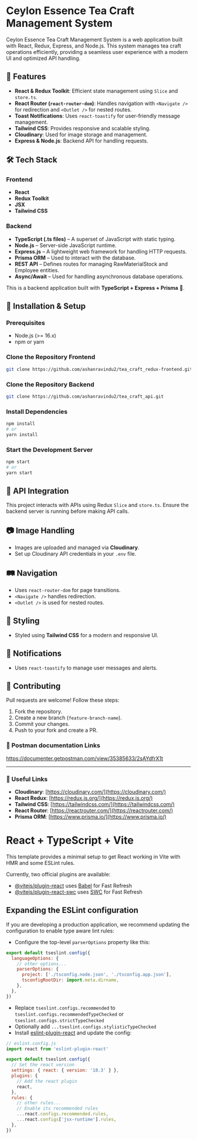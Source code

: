 # Ceylon Essence Tea Craft Management System

Ceylon Essence Tea Craft Management System is a web application built with React, Redux, Express, and Node.js. This system manages tea craft operations efficiently, providing a seamless user experience with a modern UI and optimized API handling.

## 🚀 Features
- **React & Redux Toolkit**: Efficient state management using `Slice` and `store.ts`.
- **React Router (`react-router-dom`)**: Handles navigation with `<Navigate />` for redirection and `<Outlet />` for nested routes.
- **Toast Notifications**: Uses `react-toastify` for user-friendly message management.
- **Tailwind CSS**: Provides responsive and scalable styling.
- **Cloudinary**: Used for image storage and management.
- **Express & Node.js**: Backend API for handling requests.

## 🛠️ Tech Stack
### Frontend
- **React**
- **Redux Toolkit**
- **JSX**
- **Tailwind CSS**

### Backend
- **TypeScript (.ts files)** – A superset of JavaScript with static typing.
- **Node.js** – Server-side JavaScript runtime.
- **Express.js** – A lightweight web framework for handling HTTP requests.
- **Prisma ORM** – Used to interact with the database.
- **REST API** – Defines routes for managing RawMaterialStock and Employee entities.
- **Async/Await** – Used for handling asynchronous database operations.

This is a backend application built with **TypeScript + Express + Prisma** 🚀.

## 📌 Installation & Setup

### Prerequisites
- Node.js (>= 16.x)
- npm or yarn

### Clone the Repository Frontend
```bash
git clone https://github.com/ashanravindu2/tea_craft_redux-frontend.git
```

### Clone the Repository Backend
```bash
git clone https://github.com/ashanravindu2/tea_craft_api.git
```


### Install Dependencies
```bash
npm install
# or
yarn install
```

### Start the Development Server
```bash
npm start
# or
yarn start
```

## 🔧 API Integration
This project interacts with APIs using Redux `Slice` and `store.ts`. Ensure the backend server is running before making API calls.

## 📷 Image Handling
- Images are uploaded and managed via **Cloudinary**.
- Set up Cloudinary API credentials in your `.env` file.

## 🛤️ Navigation
- Uses `react-router-dom` for page transitions.
- `<Navigate />` handles redirection.
- `<Outlet />` is used for nested routes.

## 🎨 Styling
- Styled using **Tailwind CSS** for a modern and responsive UI.

## 💬 Notifications
- Uses `react-toastify` to manage user messages and alerts.

## 🤝 Contributing
Pull requests are welcome! Follow these steps:
1. Fork the repository.
2. Create a new branch (`feature-branch-name`).
3. Commit your changes.
4. Push to your fork and create a PR.

### 🔗 Postman documentation Links
https://documenter.getpostman.com/view/35385633/2sAYdfrX1t

---
### 🔗 Useful Links
- **Cloudinary**: [https://cloudinary.com/](https://cloudinary.com/)
- **React Redux**: [https://redux.js.org/](https://redux.js.org/)
- **Tailwind CSS**: [https://tailwindcss.com/](https://tailwindcss.com/)
- **React Router**: [https://reactrouter.com/](https://reactrouter.com/)
- **Prisma ORM**: [https://www.prisma.io/](https://www.prisma.io/)





# React + TypeScript + Vite

This template provides a minimal setup to get React working in Vite with HMR and some ESLint rules.

Currently, two official plugins are available:

- [@vitejs/plugin-react](https://github.com/vitejs/vite-plugin-react/blob/main/packages/plugin-react/README.md) uses [Babel](https://babeljs.io/) for Fast Refresh
- [@vitejs/plugin-react-swc](https://github.com/vitejs/vite-plugin-react-swc) uses [SWC](https://swc.rs/) for Fast Refresh

## Expanding the ESLint configuration

If you are developing a production application, we recommend updating the configuration to enable type aware lint rules:

- Configure the top-level `parserOptions` property like this:

```js
export default tseslint.config({
  languageOptions: {
    // other options...
    parserOptions: {
      project: ['./tsconfig.node.json', './tsconfig.app.json'],
      tsconfigRootDir: import.meta.dirname,
    },
  },
})
```

- Replace `tseslint.configs.recommended` to `tseslint.configs.recommendedTypeChecked` or `tseslint.configs.strictTypeChecked`
- Optionally add `...tseslint.configs.stylisticTypeChecked`
- Install [eslint-plugin-react](https://github.com/jsx-eslint/eslint-plugin-react) and update the config:

```js
// eslint.config.js
import react from 'eslint-plugin-react'

export default tseslint.config({
  // Set the react version
  settings: { react: { version: '18.3' } },
  plugins: {
    // Add the react plugin
    react,
  },
  rules: {
    // other rules...
    // Enable its recommended rules
    ...react.configs.recommended.rules,
    ...react.configs['jsx-runtime'].rules,
  },
})
```
